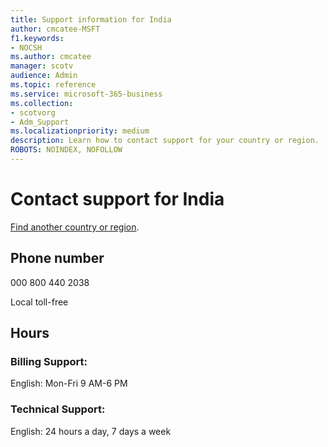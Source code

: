 ```yaml
---                                
title: Support information for India
author: cmcatee-MSFT
f1.keywords:
- NOCSH
ms.author: cmcatee
manager: scotv
audience: Admin
ms.topic: reference
ms.service: microsoft-365-business
ms.collection: 
- scotvorg
- Adm_Support
ms.localizationpriority: medium
description: Learn how to contact support for your country or region.
ROBOTS: NOINDEX, NOFOLLOW
---
```


# Contact support for India

[Find another country or region](../get-help-support.md).

## Phone number
000 800 440 2038

Local toll-free

## Hours
### Billing Support:

English: Mon-Fri 9 AM-6 PM

### Technical Support:

English: 24 hours a day, 7 days a week
